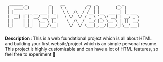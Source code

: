```text

  ______ _          _    __          __  _         _ _       
 |  ____(_)        | |   \ \        / / | |       (_) |      
 | |__   _ _ __ ___| |_   \ \  /\  / /__| |__  ___ _| |_ ___ 
 |  __| | | '__/ __| __|   \ \/  \/ / _ \ '_ \/ __| | __/ _ \
 | |    | | |  \__ \ |_     \  /\  /  __/ |_) \__ \ | ||  __/
 |_|    |_|_|  |___/\__|     \/  \/ \___|_.__/|___/_|\__\___|


```

**Description** : This is a web foundational project which is all about HTML and building your first website/project which is an simple personal resume. This project is highly customizable and can have a lot of HTML features, so feel free to experiment :blue_heart:
